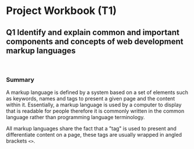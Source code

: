 # Project Workbook (T1)

## Q1 Identify and explain common and important components and concepts of web development markup languages
<br>

### Summary
A markup language is defined by a system based on a set of elements such as keywords, names and tags to present a given page and the content within it. Essentially, a markup language is used by a computer to display that is readable for people therefore it is commonly written in the common language rather than programming language terminology.

All markup languages share the fact that a "tag" is used to present and differentiate content on a page, these tags are usually wrapped in angled brackets `<>`. 

###